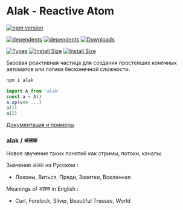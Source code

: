 # Alak - Reactive Atom  

[![npm version](https://badge.fury.io/js/alak.svg)](https://badge.fury.io/js/alak)

[![dependents](https://david-dm.org/carabins/alak/status.svg)](https://david-dm.org/carabins/alak/status.svg)
[![dependents](https://badgen.net/npm/dependents/alak)](https://badgen.net/npm/dependents/alak)
[![Downloads](https://img.shields.io/npm/dt/alak.svg)](https://www.npmjs.com/package/alak)

[![Types](https://badgen.net/npm/types/alak)](https://badgen.net/npm/types/alak)
[![Install Size](https://badgen.net/packagephobia/install/alak)](https://badgen.net/packagephobia/install/alak)
[![Install Size](https://badgen.net/bundlephobia/minzip/alak)](https://badgen.net/bundlephobia/minzip/alak)



Базовая реактивная частица для создания простейших конечных автоматов или логики бесконечной сложности.

```bash
npm i alak
```

```javascript
import A from 'alak'
const a = A()
a.up(v=> ...)
a(1)
a(2)
```

[Документация и примеры](https://alak.now.sh/)

  
### alak / अलक 
Новое звучение таких понятий как стримы, потоки, каналы.
  
Значение अलक на Русском :
- Локоны, Виться, Пряди, Завитки, Вселенная

Meanings of अलक in English :
- Curl, Forelock, Sliver, Beautiful Tresses, World
